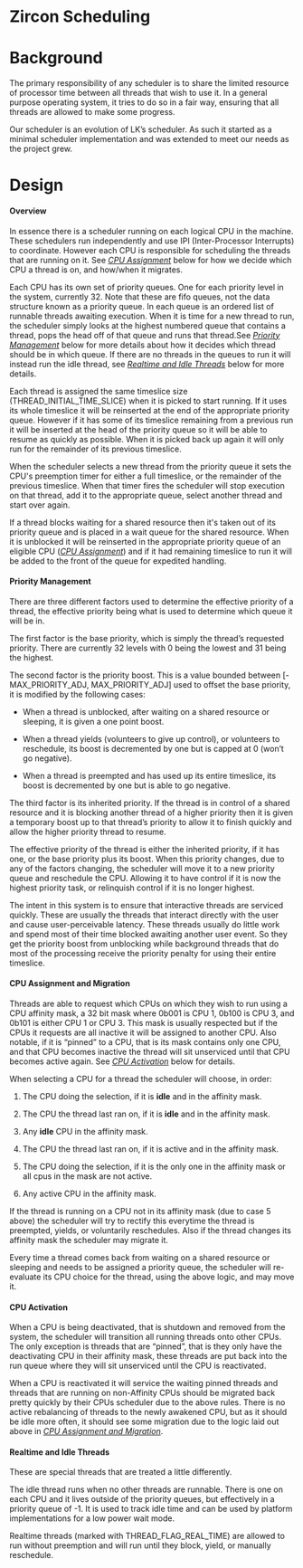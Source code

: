 Zircon Scheduling
=================

Background
==========

The primary responsibility of any scheduler is to share the limited
resource of processor time between all threads that wish to use it. In a
general purpose operating system, it tries to do so in a fair way,
ensuring that all threads are allowed to make some progress.

Our scheduler is an evolution of LK’s scheduler. As such it
started as a minimal scheduler implementation and was extended to meet
our needs as the project grew.

Design
======

#### Overview

In essence there is a scheduler running on each logical CPU in the machine.
These schedulers run independently and use IPI (Inter-Processor
Interrupts) to coordinate. However each CPU is responsible for
scheduling the threads that are running on it. See [*CPU
Assignment*](#cpu-assignment-and-migration) below for how we decide
which CPU a thread is on, and how/when it migrates.

Each CPU has its own set of priority queues. One for each priority level
in the system, currently 32. Note that these are fifo queues, not the data
structure known as a priority queue. In each queue is an ordered list of
runnable threads awaiting execution. When it is time for a new thread to run,
the scheduler simply looks at the highest numbered queue that contains a thread,
pops the head off of that queue and runs that thread.See
[*Priority Management*](#priority-management) below for more details
about how it decides which thread should be in which queue. If there are no
threads in the queues to run it will instead run the idle thread, see [*Realtime
and Idle Threads*](#realtime-and-idle-threads) below for more details.

Each thread is assigned the same timeslice size (THREAD_INITIAL_TIME_SLICE)
when it is picked to start running. If it uses its whole timeslice it will be
reinserted at the end of the appropriate priority queue. However if it has
some of its timeslice remaining from a previous run it will be inserted at the
head of the priority queue so it will be able to resume as quickly as possible.
When it is picked back up again it will only run for the remainder of its
previous timeslice.

When the scheduler selects a new thread from the priority queue it sets
the CPU's preemption timer for either a full timeslice, or the remainder of the
previous timeslice. When that timer fires the scheduler will stop execution on
that thread, add it to the appropriate queue, select another thread and start
over again.

If a thread blocks waiting for a shared resource then it's taken out of
its priority queue and is placed in a wait queue for the shared resource.
When it is unblocked it will be reinserted in the appropriate priority
queue of an eligible CPU ([*CPU
Assignment*](#cpu-assignment-and-migration)) and if it had remaining timeslice
to run it will be added to the front of the queue for expedited handling.

#### Priority Management

There are three different factors used to determine the effective
priority of a thread, the effective priority being what is used to
determine which queue it will be in.

The first factor is the base priority, which is simply the thread’s
requested priority. There are currently 32 levels with 0 being the
lowest and 31 being the highest.

The second factor is the priority boost. This is a value bounded between
\[-MAX_PRIORITY_ADJ, MAX_PRIORITY_ADJ\] used to offset the base priority, it is
modified by the following cases:

-   When a thread is unblocked, after waiting on a shared resource or
    sleeping, it is given a one point boost.

-   When a thread yields (volunteers to give up control), or volunteers
    to reschedule, its boost is decremented by one but is capped at 0
    (won’t go negative).

-   When a thread is preempted and has used up its entire timeslice, its
    boost is decremented by one but is able to go negative.

The third factor is its inherited priority. If the thread is in control
of a shared resource and it is blocking another thread of a higher
priority then it is given a temporary boost up to that thread’s priority
to allow it to finish quickly and allow the higher priority thread to
resume.

The effective priority of the thread is either the inherited priority,
if it has one, or the base priority plus its boost. When this priority
changes, due to any of the factors changing, the scheduler will move it
to a new priority queue and reschedule the CPU. Allowing it to have
control if it is now the highest priority task, or relinquish control if
it is no longer highest.

The intent in this system is to ensure that interactive threads are
serviced quickly. These are usually the threads that interact directly
with the user and cause user-perceivable latency. These threads usually
do little work and spend most of their time blocked awaiting another
user event. So they get the priority boost from unblocking while
background threads that do most of the processing receive the priority
penalty for using their entire timeslice.

#### CPU Assignment and Migration

Threads are able to request which CPUs on which they wish to run using a
CPU affinity mask, a 32 bit mask where 0b001 is CPU 1, 0b100 is CPU 3,
and 0b101 is either CPU 1 or CPU 3. This mask is usually respected but
if the CPUs it requests are all inactive it will be assigned to another
CPU. Also notable, if it is “pinned” to a CPU, that is its mask contains
only one CPU, and that CPU becomes inactive the thread will sit
unserviced until that CPU becomes active again. See [*CPU
Activation*](#cpu-activation) below for details.

When selecting a CPU for a thread the scheduler will choose, in order:

1.  The CPU doing the selection, if it is **idle** and in the affinity mask.

2.  The CPU the thread last ran on, if it is **idle** and in the affinity mask.

3.  Any **idle** CPU in the affinity mask.

4.  The CPU the thread last ran on, if it is active and in the affinity mask.

5.  The CPU doing the selection, if it is the only one in the affinity mask or
    all cpus in the mask are not active.

6.  Any active CPU in the affinity mask.

If the thread is running on a CPU not in its affinity mask (due to case
5 above) the scheduler will try to rectify this everytime the thread is
preempted, yields, or voluntarily reschedules. Also if the thread
changes its affinity mask the scheduler may migrate it.

Every time a thread comes back from waiting on a shared resource or
sleeping and needs to be assigned a priority queue, the scheduler will
re-evaluate its CPU choice for the thread, using the above logic, and
may move it.

#### CPU Activation

When a CPU is being deactivated, that is shutdown and removed from the
system, the scheduler will transition all running threads onto other
CPUs. The only exception is threads that are “pinned”, that is they only
have the deactivating CPU in their affinity mask, these threads are put
back into the run queue where they will sit unserviced until the CPU is
reactivated.

When a CPU is reactivated it will service the waiting pinned threads and
threads that are running on non-Affinity CPUs should be migrated back
pretty quickly by their CPUs scheduler due to the above rules. There is
no active rebalancing of threads to the newly awakened CPU, but as it
should be idle more often, it should see some migration due to the logic
laid out above in [*CPU Assignment and
Migration*](#cpu-assignment-and-migration).

#### Realtime and Idle Threads

These are special threads that are treated a little differently.

The idle thread runs when no other threads are runnable. There is one on
each CPU and it lives outside of the priority queues, but effectively in
a priority queue of -1. It is used to track idle time and can be used by
platform implementations for a low power wait mode.

Realtime threads (marked with THREAD_FLAG_REAL_TIME) are allowed to run without
preemption and will run until they block, yield, or manually reschedule.
